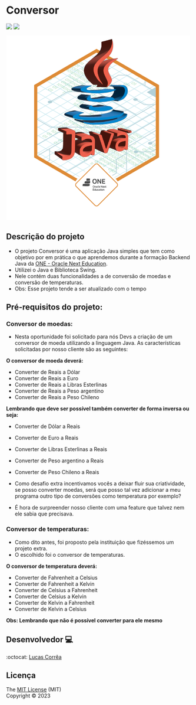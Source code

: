 # Conversor

<p align="left">   
    <img src="https://img.shields.io/github/followers/correalucca?style=social&label=Follow&maxAge=2592000"/>
    <img src="https://img.shields.io/badge/languange-java-java"/>
</p>

<img src="badge-conversor.png">

## Descrição do projeto

- O projeto Conversor é uma aplicação Java simples que tem como objetivo por em prática o que aprendemos durante a formação Backend Java da [ONE - Oracle Next Education](https://www.oracle.com/br/education/oracle-next-education/).
- Utilizei o Java e Biblioteca Swing.
- Nele contém duas funcionalidades a de conversão de moedas e conversão de temperaturas.
- Obs: Esse projeto tende a ser atualizado com o tempo

## Pré-requisitos do projeto:

### Conversor de moedas:
- Nesta oportunidade foi solicitado para nós Devs a criação de um conversor de moeda utilizando a linguagem Java. As características solicitadas por nosso cliente são as seguintes:

**O conversor de moeda deverá:**
- Converter de Reais a Dólar
- Converter de Reais a Euro
- Converter de Reais a Libras Esterlinas
- Converter de Reais a Peso argentino
- Converter de Reais a Peso Chileno

**Lembrando que deve ser possível também converter de forma inversa ou seja:**
- Converter de Dólar a Reais
- Converter de Euro a Reais
- Converter de Libras Esterlinas a Reais
- Converter de Peso argentino a  Reais
- Converter de Peso Chileno a Reais

- Como desafio extra incentivamos vocês a deixar fluir sua criatividade, se posso converter moedas, será que posso tal vez adicionar a meu programa outro tipo de conversões como temperatura por exemplo?
- É hora de surpreender nosso cliente com uma feature que talvez nem ele sabia que precisava.

### Conversor de temperaturas:
- Como dito antes, foi proposto pela instituição que fizéssemos um projeto extra.
- O escolhido foi o conversor de temperaturas.

**O conversor de temperatura deverá:**
- Converter de Fahrenheit a Celsius
- Converter de Fahrenheit a Kelvin
- Converter de Celsius a Fahrenheit
- Converter de Celsius a Kelvin
- Converter de Kelvin a Fahrenheit
- Converter de Kelvin a Celsius

**Obs: Lembrando que não é possível converter para ele mesmo**

## Desenvolvedor 💻
  
  :octocat: [Lucas Corrêa](https://github.com/correalucca/)

## Licença

  The [MIT License]() (MIT)  
  Copyright :copyright: 2023


  


  
